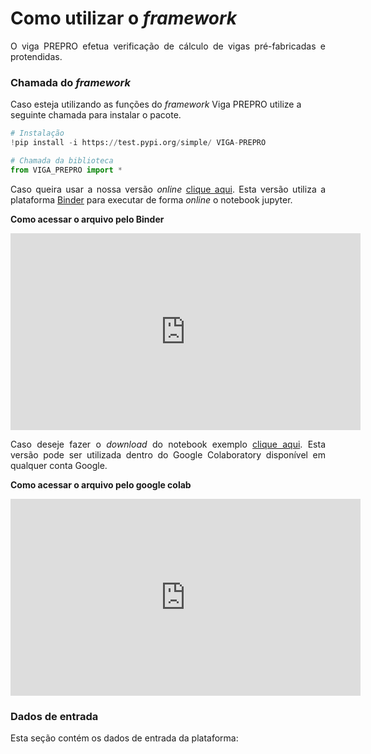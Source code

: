 <h1>Como utilizar o <i>framework</i></h1>

<p align="justify">O viga PREPRO efetua verificação de cálculo de vigas pré-fabricadas e protendidas.</p>


<h3>Chamada do <i>framework</i></h3>

Caso esteja utilizando as funções do _framework_ Viga PREPRO utilize a seguinte chamada para instalar o pacote.

```python
# Instalação
!pip install -i https://test.pypi.org/simple/ VIGA-PREPRO

# Chamada da biblioteca
from VIGA_PREPRO import *
```

<p align="justify">Caso queira usar a nossa versão <i>online</i> <a href="https://nbviewer.jupyter.org/github/wmpjrufg/VIGA-PREPRO/blob/gh-pages/VIGA_PREPRO.ipynb" target="_blank">clique aqui</a>. Esta versão utiliza a plataforma <a href="https://mybinder.org" target="_blank">Binder</a> para executar de forma <i>online</i> o notebook jupyter.<br>

**Como acessar o arquivo pelo Binder**

<iframe width="560" height="315" src="https://www.youtube.com/embed/BSibv7Upsb4?start=150" title="YouTube video player" frameborder="0" allow="accelerometer; autoplay; clipboard-write; encrypted-media; gyroscope; picture-in-picture" allowfullscreen></iframe>

<p align="justify">Caso deseje fazer o <i>download</i> do notebook exemplo <a href="https://github.com/wmpjrufg/VIGA-PREPRO/blob/gh-pages/VIGA_PREPRO.ipynb" target="_blank">clique aqui</a>. Esta versão pode ser utilizada dentro do Google Colaboratory disponível em qualquer conta Google.<br></p>

**Como acessar o arquivo pelo google colab**

<iframe width="560" height="315" src="https://www.youtube.com/embed/TkTHSptLqK0?start=150" title="YouTube video player" frameborder="0" allow="accelerometer; autoplay; clipboard-write; encrypted-media; gyroscope; picture-in-picture" allowfullscreen></iframe>

<h3>Dados de entrada</h3>

<p align="justify">Esta seção contém os dados de entrada da plataforma:</p>

